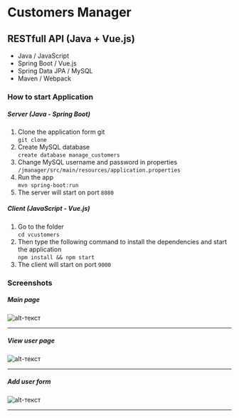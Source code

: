 # Customers Manager

## RESTfull API (Java + Vue.js)

<ul>
<li>Java  / JavaScript</li>
<li>Spring Boot / Vue.js</li>
<li>Spring Data JPA / MySQL</li>
<li>Maven / Webpack</li>
</ul>

### How to start Application
##### Server (Java - Spring Boot)
1) Clone the application form git </br>
``` git clone ```
2) Create MySQL database </br>
``` create database manage_customers ```
3) Change MySQL username and password in properties </br>
``` /jmanager/src/main/resources/application.properties ```
4) Run the app </br>
``` mvn spring-boot:run ```
5) The server will start on port ```8080 ```
##### Client (JavaScript - Vue.js)
1) Go to the folder </br>
``` cd vcustomers ```
2) Then type the following command to install the dependencies and start the application </br>
``` npm install && npm start ```
3) The client will start on port ``` 9000 ```



### Screenshots
##### Main page
![alt-текст](https://github.com/MaximBubnov/user-manager-rest/blob/master/screens/main.jpg)
<hr>

##### View user page
![alt-текст](https://github.com/MaximBubnov/user-manager-rest/blob/master/screens/view.jpg)
<hr>

##### Add user form
![alt-текст](https://github.com/MaximBubnov/user-manager-rest/blob/master/screens/add.jpg)
<hr>
